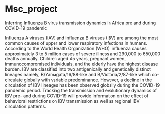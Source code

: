 # Msc_project
Inferring Influenza B virus transmission dynamics in Africa pre and during COVID-19 pandemic

Influenza A viruses (IAV) and influenza B viruses (IBV) are among the most common causes of upper and lower respiratory infections in humans. According to the World Health Organization (WHO), influenza causes approximately 3 to 5 million cases of severe illness and 290,000 to 650,000 deaths annually. Children aged ≤5 years, pregnant women, immunocompromised individuals, and the elderly have the highest disease burden. IBV are classified into two antigenically and genetically distinct lineages namely, B/Yamagata/16/88-like and B/Victoria/2/87-like which co-circulate globally with variable predominance. However, a decline in the circulation of IBV lineages has been observed globally during the COVID-19 pandemic period. Tracking the transmission and evolutionary dynamics of IBV pre- and during COVID-19 will provide information on the effect of behavioral restrictions on IBV transmission as well as regional IBV circulation patterns.
